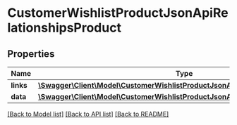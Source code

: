 # CustomerWishlistProductJsonApiRelationshipsProduct

## Properties
Name | Type | Description | Notes
------------ | ------------- | ------------- | -------------
**links** | [**\Swagger\Client\Model\CustomerWishlistProductJsonApiRelationshipsProductLinks**](CustomerWishlistProductJsonApiRelationshipsProductLinks.md) |  | [optional] 
**data** | [**\Swagger\Client\Model\CustomerWishlistProductJsonApiRelationshipsProductData**](CustomerWishlistProductJsonApiRelationshipsProductData.md) |  | [optional] 

[[Back to Model list]](../../README.md#documentation-for-models) [[Back to API list]](../../README.md#documentation-for-api-endpoints) [[Back to README]](../../README.md)

